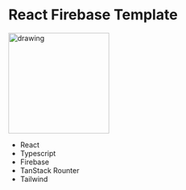 # React Firebase Template

<img src="https://github.com/Gabriel5934/react-firebase/assets/45973697/ffd95672-fcf9-406f-9938-dd10b40603b9" alt="drawing" height="200"/>

- React
- Typescript
- Firebase
- TanStack Rounter
- Tailwind
